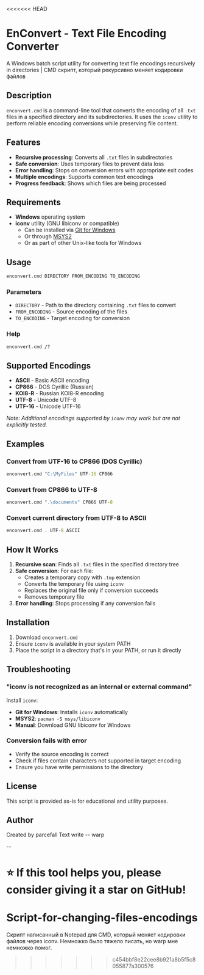 <<<<<<< HEAD
# EnConvert - Text File Encoding Converter

A Windows batch script utility for converting text file encodings recursively in directories | CMD скрипт, который рекурсивно меняет кодировки файлов

## Description

`enconvert.cmd` is a command-line tool that converts the encoding of all `.txt` files in a specified directory and its subdirectories. It uses the `iconv` utility to perform reliable encoding conversions while preserving file content.

## Features

- **Recursive processing**: Converts all `.txt` files in subdirectories
- **Safe conversion**: Uses temporary files to prevent data loss
- **Error handling**: Stops on conversion errors with appropriate exit codes
- **Multiple encodings**: Supports common text encodings
- **Progress feedback**: Shows which files are being processed

## Requirements

- **Windows** operating system
- **iconv** utility (GNU libiconv or compatible)
  - Can be installed via [Git for Windows](https://git-scm.com/download/win)
  - Or through [MSYS2](https://www.msys2.org/)
  - Or as part of other Unix-like tools for Windows

## Usage

```cmd
enconvert.cmd DIRECTORY FROM_ENCODING TO_ENCODING
```

### Parameters

- `DIRECTORY` - Path to the directory containing `.txt` files to convert
- `FROM_ENCODING` - Source encoding of the files
- `TO_ENCODING` - Target encoding for conversion

### Help

```cmd
enconvert.cmd /?
```

## Supported Encodings

- **ASCII** - Basic ASCII encoding
- **CP866** - DOS Cyrillic (Russian)
- **KOI8-R** - Russian KOI8-R encoding
- **UTF-8** - Unicode UTF-8
- **UTF-16** - Unicode UTF-16

*Note: Additional encodings supported by `iconv` may work but are not explicitly tested.*

## Examples

### Convert from UTF-16 to CP866 (DOS Cyrillic)
```cmd
enconvert.cmd "C:\MyFiles" UTF-16 CP866
```

### Convert from CP866 to UTF-8
```cmd
enconvert.cmd ".\documents" CP866 UTF-8
```

### Convert current directory from UTF-8 to ASCII
```cmd
enconvert.cmd . UTF-8 ASCII
```

## How It Works

1. **Recursive scan**: Finds all `.txt` files in the specified directory tree
2. **Safe conversion**: For each file:
   - Creates a temporary copy with `.tmp` extension
   - Converts the temporary file using `iconv`
   - Replaces the original file only if conversion succeeds
   - Removes temporary file
3. **Error handling**: Stops processing if any conversion fails

## Installation

1. Download `enconvert.cmd`
2. Ensure `iconv` is available in your system PATH
3. Place the script in a directory that's in your PATH, or run it directly

## Troubleshooting

### "iconv is not recognized as an internal or external command"
Install `iconv`:
- **Git for Windows**: Installs `iconv` automatically
- **MSYS2**: `pacman -S msys/libiconv`
- **Manual**: Download GNU libiconv for Windows

### Conversion fails with error
- Verify the source encoding is correct
- Check if files contain characters not supported in target encoding
- Ensure you have write permissions to the directory

## License

This script is provided as-is for educational and utility purposes.

## Author

Created by parcefall
Text write -- warp

--

⭐ If this tool helps you, please consider giving it a star on GitHub!
=======
# Script-for-changing-files-encodings
Скрипт написанный в Notepad для CMD, который меняет кодировки файлов через iconv. Немножко было тяжело писать, но warp мне немножко помог.


>>>>>>> c454bbf8e22cee8b921a8b5f5c8055877a300576
